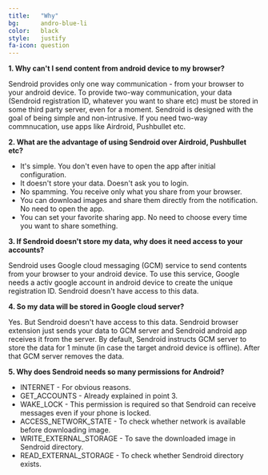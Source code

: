 ```yaml
---
title:   "Why"
bg:      andro-blue-li
color:   black
style:   justify
fa-icon: question
---
```


**1. Why can't I send content from android device to my browser?**

Sendroid provides only one way communication - from your browser to your android device. To provide two-way communication, your data (Sendroid registration ID, whatever you want to share etc) must be stored in some third party server, even for a moment. Sendroid is designed with the goal of being simple and non-intrusive. If you need two-way commnucation, use apps like Airdroid, Pushbullet etc.


**2. What are the advantage of using Sendroid over Airdroid, Pushbullet etc?**

* It's simple. You don't even have to open the app after initial configuration.
* It doesn't store your data. Doesn't ask you to login.
* No spamming. You receive only what you share from your browser.
* You can download images and share them directly from the notification. No need to open the app.
* You can set your favorite sharing app. No need to choose every time you want to share something.


**3. If Sendroid doesn't store my data, why does it need access to your accounts?**

Sendroid uses Google cloud messaging (GCM) service to send contents from your browser to your android device. To use this service, Google needs a activ google account in android device to create the unique registration ID. Sendroid doesn't have access to this data.


**4. So my data will be stored in Google cloud server?**

Yes. But Sendroid doesn't have access to this data. Sendroid browser extension just sends your data to GCM server and Sendroid android app receives it from the server. By default, Sendroid instructs GCM server to store the data for 1 minute (in case the target android device is offline). After that GCM server removes the data.


**5. Why does Sendroid needs so many permissions for Android?**

* INTERNET - For obvious reasons.
* GET_ACCOUNTS - Already explained in point 3.
* WAKE_LOCK - This permission is required so that Sendroid can receive messages even if your phone is locked.
* ACCESS_NETWORK_STATE - To check whether network is available before downloading image.
* WRITE_EXTERNAL_STORAGE - To save the downloaded image in Sendroid directory.
* READ_EXTERNAL_STORAGE - To check whether Sendroid directory exists.
